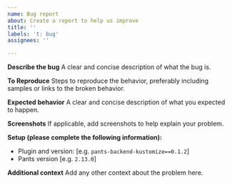 ```yaml
---
name: Bug report
about: Create a report to help us improve
title: ''
labels: 't: bug'
assignees: ''

---
```


**Describe the bug**
A clear and concise description of what the bug is.

**To Reproduce**
Steps to reproduce the behavior, preferably including samples or links to the broken behavior.

**Expected behavior**
A clear and concise description of what you expected to happen.

**Screenshots**
If applicable, add screenshots to help explain your problem.

**Setup (please complete the following information):**
 - Plugin and version: [e.g. `pants-backend-kustomize==0.1.2`]
 - Pants version [e.g. `2.13.0`]

**Additional context**
Add any other context about the problem here.
